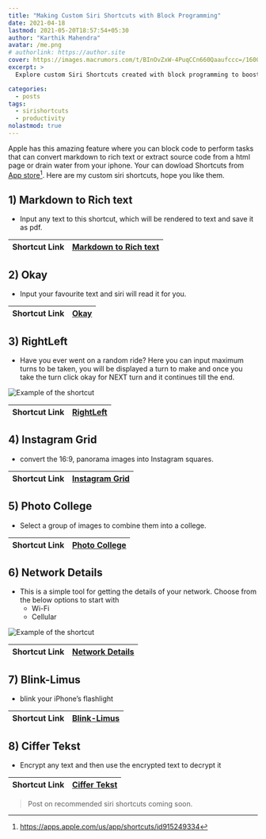 ```yaml
---
title: "Making Custom Siri Shortcuts with Block Programming"
date: 2021-04-18
lastmod: 2021-05-20T18:57:54+05:30
author: "Karthik Mahendra"
avatar: /me.png
# authorlink: https://author.site
cover: https://images.macrumors.com/t/BInOvZxW-4PuqCCn660Qaaufccc=/1600x1200/smart/article-new/2018/12/siri-shortcuts-duo.jpg
excerpt: >
  Explore custom Siri Shortcuts created with block programming to boost productivity and fun. From converting markdown to rich text PDFs, to random turn navigation, Instagram grids, network details, and more—try these handy shortcuts with direct links.

categories:
  - posts
tags:
  - sirishortcuts
  - productivity
nolastmod: true
---
```


Apple has this amazing feature where you can block code to perform tasks that can convert markdown to rich text or extract source code from a html page or drain water from your iphone. Your can dowload Shortcuts from [App store](https://apps.apple.com/us/app/shortcuts/id915249334)[^1]. Here are my custom siri shortcuts, hope you like them.

[^1]: https://apps.apple.com/us/app/shortcuts/id915249334
 
## 1) **Markdown to Rich text**

- Input any text to this shortcut, which will be rendered to text and save it as pdf.

Shortcut Link | [Markdown to Rich text](https://www.icloud.com/shortcuts/9f06a83323e449ba8684544837a361ba)
--- | ---

## 2) **Okay**

- Input your favourite text and siri will read it for you.

Shortcut Link | [Okay](https://www.icloud.com/shortcuts/3ef26ed5f76846f2a6bb77cea6a973aa)
--- | ---

## 3) **RightLeft**

- Have you ever went on a random ride? Here you can input maximum turns to be taken, you will be displayed a turn to make and once you take the turn click okay for NEXT turn and it continues till the end. 

![Example of the shortcut](/posts/sirishortcutsf/rightleft_image.jpg)

Shortcut Link | [RightLeft](https://www.icloud.com/shortcuts/4731f7c12cd440aa997009ae14949946)
--- | ---

## 4) **Instagram Grid**

- convert the 16:9, panorama images into Instagram squares. 

Shortcut Link | [Instagram Grid](https://www.icloud.com/shortcuts/6b3498b1112349a2a44d05c461ea1a37)
--- | ---

## 5) **Photo College**

- Select a group of images to combine them into a college. 


Shortcut Link	| [Photo College](https://www.icloud.com/shortcuts/b88171bef1af45f1a8d343f678e97ad3)
--- | ---



## 6) **Network Details**
- This is a simple tool for getting the details of your network. Choose from the below options to start with
    - Wi-Fi
    - Cellular 

![Example of the shortcut](/posts/sirishortcutsf/networkdetails_image.jpg) 

Shortcut Link | [Network Details](https://www.icloud.com/shortcuts/58dbf8783df14602af21871fe5d96adb)
--- | ---

## 7) **Blink-Limus**
- blink your iPhone’s flashlight 

Shortcut Link | [Blink-Limus](https://www.icloud.com/shortcuts/eaa9cc40fe544ff6b8db6852afa10c6a)
--- | ---

## 8) **Ciffer Tekst**
- Encrypt any text and then use the encrypted text to decrypt it

Shortcut Link | [Ciffer Tekst](https://www.icloud.com/shortcuts/4990e4b6e7bb4efca39aa3a2aec70a0e)
--- | ---

> Post on recommended siri shortcuts coming soon.


